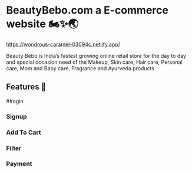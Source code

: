 # BeautyBebo.com a E-commerce website 🏍️✨🌏

https://wondrous-caramel-03094c.netlify.app/


Beauty Bebo is India’s fastest growing online retail store for the day to day and special occasion need of the Makeup, Skin care, Hair care, Personal care, Mom and Baby care, Fragrance and Ayurveda products



## Features 🚀
##ogin
### Signup
### Add To Cart
### Filter
### Payment
